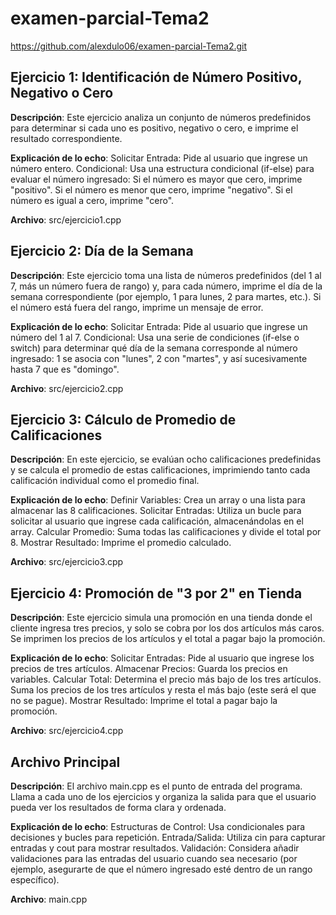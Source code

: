 # examen-parcial-Tema2
https://github.com/alexdulo06/examen-parcial-Tema2.git

## Ejercicio 1: Identificación de Número Positivo, Negativo o Cero

**Descripción**: Este ejercicio analiza un conjunto de números predefinidos para determinar si cada uno es positivo, negativo o cero, e imprime el resultado correspondiente.

**Explicación de lo echo**: 
Solicitar Entrada: Pide al usuario que ingrese un número entero.
Condicional: Usa una estructura condicional (if-else) para evaluar el número ingresado:
Si el número es mayor que cero, imprime "positivo".
Si el número es menor que cero, imprime "negativo".
Si el número es igual a cero, imprime "cero".

**Archivo**: src/ejercicio1.cpp

## Ejercicio 2: Día de la Semana

**Descripción**: Este ejercicio toma una lista de números predefinidos (del 1 al 7, más un número fuera de rango) y, para cada número, imprime el día de la semana correspondiente (por ejemplo, 1 para lunes, 2 para martes, etc.). Si el número está fuera del rango, imprime un mensaje de error.

**Explicación de lo echo**: 
Solicitar Entrada: Pide al usuario que ingrese un número del 1 al 7.
Condicional: Usa una serie de condiciones (if-else o switch) para determinar qué día de la semana corresponde al número ingresado:
1 se asocia con "lunes", 2 con "martes", y así sucesivamente hasta 7 que es "domingo".

**Archivo**: src/ejercicio2.cpp

## Ejercicio 3: Cálculo de Promedio de Calificaciones

**Descripción**: En este ejercicio, se evalúan ocho calificaciones predefinidas y se calcula el promedio de estas calificaciones, imprimiendo tanto cada calificación individual como el promedio final.

**Explicación de lo echo**: 
Definir Variables: Crea un array o una lista para almacenar las 8 calificaciones.
Solicitar Entradas: Utiliza un bucle para solicitar al usuario que ingrese cada calificación, almacenándolas en el array.
Calcular Promedio: Suma todas las calificaciones y divide el total por 8.
Mostrar Resultado: Imprime el promedio calculado.

**Archivo**: src/ejercicio3.cpp

## Ejercicio 4: Promoción de "3 por 2" en Tienda

**Descripción**: Este ejercicio simula una promoción en una tienda donde el cliente ingresa tres precios, y solo se cobra por los dos artículos más caros. Se imprimen los precios de los artículos y el total a pagar bajo la promoción.

**Explicación de lo echo**: 
Solicitar Entradas: Pide al usuario que ingrese los precios de tres artículos.
Almacenar Precios: Guarda los precios en variables.
Calcular Total:
Determina el precio más bajo de los tres artículos.
Suma los precios de los tres artículos y resta el más bajo (este será el que no se pague).
Mostrar Resultado: Imprime el total a pagar bajo la promoción.

**Archivo**: src/ejercicio4.cpp

## Archivo Principal

**Descripción**: El archivo main.cpp es el punto de entrada del programa. Llama a cada uno de los ejercicios y organiza la salida para que el usuario pueda ver los resultados de forma clara y ordenada.

**Explicación de lo echo**: 
Estructuras de Control: Usa condicionales para decisiones y bucles para repetición.
Entrada/Salida: Utiliza cin para capturar entradas y cout para mostrar resultados.
Validación: Considera añadir validaciones para las entradas del usuario cuando sea necesario (por ejemplo, asegurarte de que el número ingresado esté dentro de un rango específico).

**Archivo**: main.cpp
